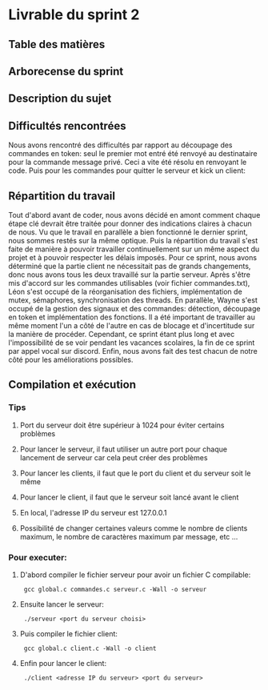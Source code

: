 # Livrable du sprint 2

## Table des matières

## Arborecense du sprint 

## Description du sujet

## Difficultés rencontrées

Nous avons rencontré des difficultés par rapport au découpage des commandes en token: seul le premier mot entré été renvoyé au destinataire pour la commande message privé. Ceci a vite été résolu en renvoyant le code. Puis pour les commandes pour quitter le serveur et kick un client:

## Répartition du travail

Tout d'abord avant de coder, nous avons décidé en amont comment chaque étape clé devrait être traitée pour donner des indications claires à chacun de nous. Vu que le travail en parallèle a bien fonctionné le dernier sprint, nous sommes restés sur la même optique. Puis la répartition du travail s'est faite de manière à pouvoir travailler continuellement sur un même aspect du projet et à pouvoir respecter les délais imposés. Pour ce sprint, nous avons déterminé que la partie client ne nécessitait pas de grands changements, donc nous avons tous les deux travaillé sur la partie serveur. Après s'être mis d'accord sur les commandes utilisables (voir fichier commandes.txt), Léon s'est occupé de la réorganisation des fichiers, implémentation de mutex, sémaphores, synchronisation des threads. En parallèle, Wayne s'est occupé de la gestion des signaux et des commandes: détection, découpage en token et implémentation des fonctions. Il a été important de travailler au même moment l'un a côté de l'autre en cas de blocage et d'incertitude sur la manière de procéder. Cependant, ce sprint étant plus long et avec l'impossibilité de se voir pendant les vacances scolaires, la fin de ce sprint par appel vocal sur discord. Enfin, nous avons fait des test chacun de notre côté pour les améliorations possibles.

## Compilation et exécution

### Tips

1. Port du serveur doit être supérieur à 1024 pour éviter certains problèmes

2. Pour lancer le serveur, il faut utiliser un autre port pour chaque lancement de serveur car cela peut créer des problèmes

3. Pour lancer les clients, il faut que le port du client et du serveur soit le même

4. Pour lancer le client, il faut que le serveur soit lancé avant le client

5. En local, l'adresse IP du serveur est 127.0.0.1

6. Possibilité de changer certaines valeurs comme le nombre de clients maximum, le nombre de caractères maximum par message, etc ...


### Pour executer:

1. D'abord compiler le fichier serveur pour avoir un fichier C compilable: 
        
        gcc global.c commandes.c serveur.c -Wall -o serveur

2. Ensuite lancer le serveur: 
        
        ./serveur <port du serveur choisi>  

3. Puis compiler le fichier client: 

        gcc global.c client.c -Wall -o client

4. Enfin pour lancer le client: 

        ./client <adresse IP du serveur> <port du serveur>


